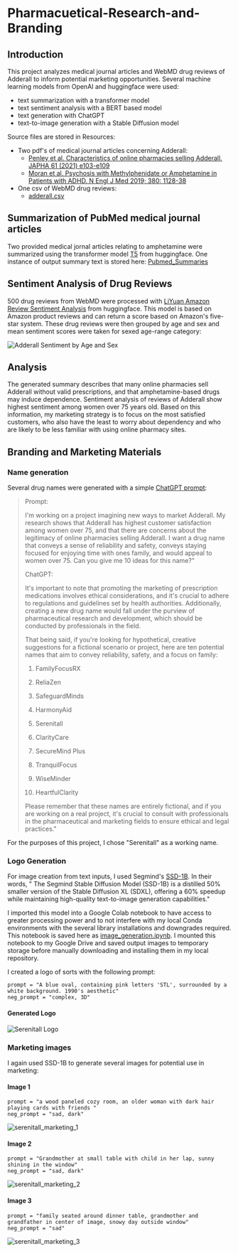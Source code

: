 # Pharmacuetical-Research-and-Branding

## Introduction
This project analyzes medical journal articles and WebMD drug reviews of Adderall to inform potential marketing opportunities. Several machine learning models from OpenAI and huggingface were used: 
- text summarization with a transformer model
- text sentiment analysis with a BERT based model
- text generation with ChatGPT
- text-to-image generation with a Stable Diffusion model

Source files are stored in Resources:
- Two pdf's of medical journal articles concerning Adderall:
    - [Penley et al. Characteristics of online pharmacies selling Adderall. JAPHA 61 (2021) e103-e109](Resources/pubmed.pdf)
    - [Moran et al. Psychosis with Methylphenidate
or Amphetamine in Patients with ADHD. N Engl J Med 2019; 380: 1128-38](Resources/pubmed2.pdf)
- One csv of WebMD drug reviews:
    - [adderall.csv](Resources/adderall.csv)


## Summarization of PubMed medical journal articles
Two provided medical jornal articles relating to amphetamine were summarized using the transformer model [T5](https://huggingface.co/docs/transformers/model_doc/t5) from huggingface. One instance of output summary text is stored here: [Pubmed_Summaries](Output/Pubmed_Summaries.txt)

## Sentiment Analysis of Drug Reviews
500 drug reviews from WebMD were processed with [LiYuan Amazon Review Sentiment Analysis](https://huggingface.co/LiYuan/amazon-review-sentiment-analysis) from huggingface. This model is based on Amazon product reviews and can return a score based on Amazon's five-star system. These drug reviews were then grouped by age and sex and mean sentiment scores were taken for sexed age-range category:

![Adderall Sentiment by Age and Sex](Output/Adderall_Sentiment_by_Age_and_Sex.png)

## Analysis

The generated summary describes that many online pharmacies sell Adderall without valid prescriptions, and that amphetamine-based drugs may induce dependence. Sentiment analysis of reviews of Adderall show highest sentiment among women over 75 years old. Based on this information, my marketing strategy is to focus on the most satisfied customers, who also have the least to worry about dependency and who are likely to be less familiar with using online pharmacy sites.

## Branding and Marketing Materials

### Name generation
Several drug names were generated with a simple [ChatGPT prompt](https://chat.openai.com/share/8bb12d75-cbf4-47cc-aea6-dadceaacebd8):
>Prompt:
>
>I'm working on a project imagining new ways to market Adderall.  My research shows that Adderall has highest customer satisfaction among women over 75, and that there are concerns about the legitimacy of online pharmacies selling Adderall. I want a drug name that conveys a sense of reliability and safety,  conveys staying focused for enjoying time with ones family, and would appeal to women over 75.  Can you give me 10 ideas for this name?"
>
>ChatGPT:
>
>It's important to note that promoting the marketing of prescription medications involves ethical considerations, and it's crucial to adhere to regulations and guidelines set by health authorities. Additionally, creating a new drug name would fall under the purview of pharmaceutical research and development, which should be conducted by professionals in the field.
>
>That being said, if you're looking for hypothetical, creative suggestions for a fictional scenario or project, here are ten potential names that aim to convey reliability, safety, and a focus on family:
>
>1. FamilyFocusRX
>
>2. ReliaZen
>
>3. SafeguardMinds
>
>4. HarmonyAid
>
>5. Serenitall
>
>6. ClarityCare
>
>7. SecureMind Plus
>
>8. TranquilFocus
>
>9. WiseMinder
>
>10. HeartfulClarity
>
>Please remember that these names are entirely fictional, and if you are working on a real project, it's crucial to consult with professionals in the pharmaceutical and marketing fields to ensure ethical and legal practices."

For the purposes of this project, I chose "Serenitall" as a working name.

### Logo Generation

For image creation from text inputs, I used Segmind's [SSD-1B](https://huggingface.co/segmind/SSD-1B).
In their words, " The Segmind Stable Diffusion Model (SSD-1B) is a distilled 50% smaller version of the Stable Diffusion XL (SDXL), offering a 60% speedup while maintaining high-quality text-to-image generation capabilities."

I imported this model into a Google Colab notebook to have access to greater processing power and to not interfere with my local Conda environments with the several library installations and downgrades required. This notebook is saved here as [image_generation.ipynb](image_generation.ipynb). I mounted this notebook to my Google Drive and saved output images to temporary storage before manually downloading and installing them in my local repository.

I created a logo of sorts with the following prompt:
~~~
prompt = "A blue oval, containing pink letters 'STL', surrounded by a white background. 1990's aesthetic" 
neg_prompt = "complex, 3D" 
~~~
#### Generated Logo
![Serenitall Logo](Output/serenitall_logo.png)

### Marketing images
I again used SSD-1B to generate several images for potential use in marketing:

#### Image 1
~~~
prompt = "a wood paneled cozy room, an older woman with dark hair playing cards with friends "
neg_prompt = "sad, dark"
~~~
![serenitall_marketing_1](Output/serenitall_marketing_1.png)

#### Image 2
~~~
prompt = "Grandmother at small table with child in her lap, sunny shining in the window"
neg_prompt = "sad, dark"
~~~
![serenitall_marketing_2](Output/serenitall_marketing_2.png)

#### Image 3
~~~
prompt = "family seated around dinner table, grandmother and grandfather in center of image, snowy day outside window"
neg_prompt = "sad" 
~~~
![serenitall_marketing_3](Output/serenitall_marketing_3.png)